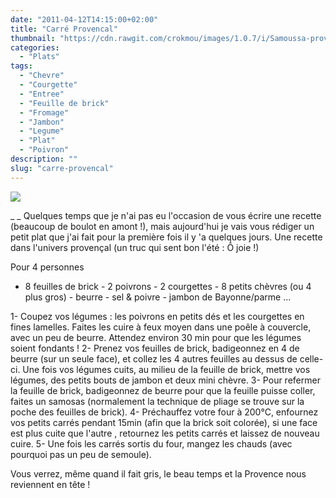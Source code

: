 ```yaml
---
date: "2011-04-12T14:15:00+02:00"
title: "Carré Provencal"
thumbnail: "https://cdn.rawgit.com/crokmou/images/1.0.7/i/Samoussa-provencal-2.jpg"
categories:
  - "Plats"
tags:
  - "Chevre"
  - "Courgette"
  - "Entree"
  - "Feuille de brick"
  - "Fromage"
  - "Jambon"
  - "Legume"
  - "Plat"
  - "Poivron"
description: ""
slug: "carre-provencal"
---
```


[![](http://1.bp.blogspot.com/-YaSbbP0mDBI/UCbhLLmDc1I/AAAAAAAADC0/Doi1rtN-WRo/s320/Samoussa+provencal+bann.jpg)](http://1.bp.blogspot.com/-YaSbbP0mDBI/UCbhLLmDc1I/AAAAAAAADC0/Doi1rtN-WRo/s1600/Samoussa+provencal+bann.jpg)

_ _ Quelques temps que je n'ai pas eu l'occasion de vous écrire une recette (beaucoup de boulot en amont !), mais aujourd'hui je vais vous rédiger un petit plat que j'ai fait pour la première fois il y 'a quelques jours. Une recette dans l'univers provençal (un truc qui sent bon l'été : Ô joie !)

Pour 4 personnes

- 8 feuilles de brick - 2 poivrons - 2 courgettes - 8 petits chèvres (ou 4 plus gros) - beurre - sel & poivre - jambon de Bayonne/parme ...

1- Coupez vos légumes : les poivrons en petits dés et les courgettes en fines lamelles. Faites les cuire à feux moyen dans une poêle à couvercle, avec un peu de beurre. Attendez environ 30 min pour que les légumes soient fondants ! 2- Prenez vos feuilles de brick, badigeonnez en 4 de beurre (sur un seule face), et collez les 4 autres feuilles au dessus de celle-ci. Une fois vos légumes cuits, au milieu de la feuille de brick, mettre vos légumes, des petits bouts de jambon et deux mini chèvre. 3- Pour refermer la feuille de brick, badigeonnez de beurre pour que la feuille puisse coller, faites un samosas (normalement la technique de pliage se trouve sur la poche des feuilles de brick). 4- Préchauffez votre four à 200°C, enfournez vos petits carrés pendant 15min (afin que la brick soit colorée), si une face est plus cuite que l'autre , retournez les petits carrés et laissez de nouveau cuire. 5- Une fois les carrés sortis du four, mangez les chauds (avec pourquoi pas un peu de semoule).

Vous verrez, même quand il fait gris, le beau temps et la Provence nous reviennent en tête !